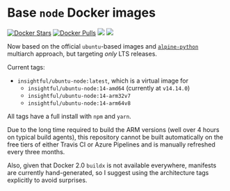 # Base `node` Docker images

[![Docker Stars](https://img.shields.io/docker/stars/insightful/ubuntu-node.svg)](https://hub.docker.com/r/insightful/alpine-node)
[![Docker Pulls](https://img.shields.io/docker/pulls/insightful/ubuntu-node.svg)](https://hub.docker.com/r/insightful/alpine-node)
[![](https://images.microbadger.com/badges/image/insightful/ubuntu-node.svg)](https://microbadger.com/images/insightful/alpine-node "Get your own image badge on microbadger.com")
[![](https://images.microbadger.com/badges/version/insightful/ubuntu-node.svg)](https://microbadger.com/images/insightful/alpine-node "Get your own version badge on microbadger.com")

Now based on the official `ubuntu`-based images and [`alpine-python`](https://github.com/insightfulsystems/alpine-python) multiarch approach, but targeting _only_ LTS releases.

Current tags:

* `insightful/ubuntu-node:latest`, which is a virtual image for
	* `insightful/ubuntu-node:14-amd64` (currently at `v14.14.0`)
	* `insightful/ubuntu-node:14-arm32v7`
	* `insightful/ubuntu-node:14-arm64v8`

All tags have a full install with `npm` and `yarn`.

Due to the long time required to build the ARM versions (well over 4 hours on typical build agents), this repository cannot be built automatically on the free tiers of either Travis CI or Azure Pipelines and is manually refreshed every three months. 

Also, given that Docker 2.0 `buildx` is not available everywhere, manifests are currently hand-generated, so I suggest using the architecture tags explicitly to avoid surprises.
